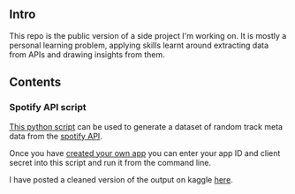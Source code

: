 
## Intro
This repo is the public version of a side project I'm working on. It is mostly a personal learning problem, applying skills learnt around extracting data from APIs and drawing insights from them.


## Contents

### Spotify API script

[This python script](https://github.com/luckey01/spotify_api_random_track_generator/blob/main/get_spot_tracks_with_auth.py) can be used to generate a dataset of random track meta data from the [spotify API](https://developer.spotify.com/documentation/web-api/).

Once you have [created your own app](https://developer.spotify.com/documentation/general/guides/app-settings/) you can enter your app ID and client secret into this script and run it from the command line.

I have posted a cleaned version of the output on kaggle [here](https://www.kaggle.com/luckey01/test-data-set).
